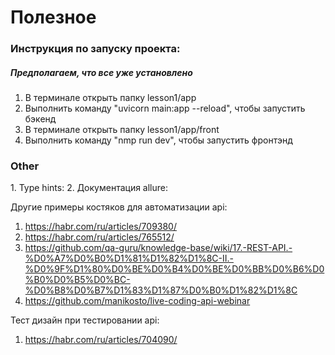 # Полезное 

<h3>Инструкция по запуску проекта:</h3>
<h5>Предполагаем, что все уже установлено</h5>
<ol>
<li> В терминале открыть папку lesson1/app
</li>
<li> Выполнить команду "uvicorn main:app --reload", чтобы запустить бэкенд
</li>
<li> В терминале открыть папку lesson1/app/front
</li>
<li> Выполнить команду "nmp run dev", чтобы запустить фронтэнд
</li>
</ol>

<h3>Other</h3>
1. Type hints: <https://mypy.readthedocs.io/en/stable/builtin_types.html>
2. Документация allure: <https://allurereport.org/docs/> 

Другие примеры костяков для автоматизации api: 
1. <https://habr.com/ru/articles/709380/> 
2. <https://habr.com/ru/articles/765512/>
3. <https://github.com/qa-guru/knowledge-base/wiki/17.-REST-API.-%D0%A7%D0%B0%D1%81%D1%82%D1%8C-II.-%D0%9F%D1%80%D0%BE%D0%B4%D0%BE%D0%BB%D0%B6%D0%B0%D0%B5%D0%BC-%D0%B8%D0%B7%D1%83%D1%87%D0%B0%D1%82%D1%8C>
4. <https://github.com/manikosto/live-coding-api-webinar>

Тест дизайн при тестировании api: 
1. <https://habr.com/ru/articles/704090/>